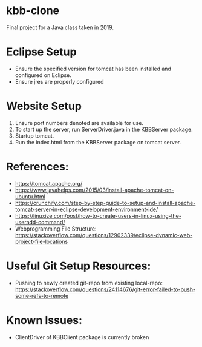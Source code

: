 # kbb-clone
Final project for a Java class taken in 2019.

# Eclipse Setup
* Ensure the specified version for tomcat has been installed and configured on Eclipse.
* Ensure jres are properly configured

# Website Setup
1. Ensure port numbers denoted are available for use.
2. To start up the server, run ServerDriver.java in the KBBServer package.
3. Startup tomcat.
4. Run the index.html from the KBBServer package on tomcat server.

# References:
* https://tomcat.apache.org/
* https://www.javahelps.com/2015/03/install-apache-tomcat-on-ubuntu.html
* https://crunchify.com/step-by-step-guide-to-setup-and-install-apache-tomcat-server-in-eclipse-development-environment-ide/
* https://linuxize.com/post/how-to-create-users-in-linux-using-the-useradd-command/
* Webprogramming File Structure: https://stackoverflow.com/questions/12902339/eclipse-dynamic-web-project-file-locations

# Useful Git Setup Resources:
* Pushing to newly created git-repo from existing local-repo: https://stackoverflow.com/questions/24114676/git-error-failed-to-push-some-refs-to-remote

# Known Issues:
* ClientDriver of KBBClient package is currently broken
